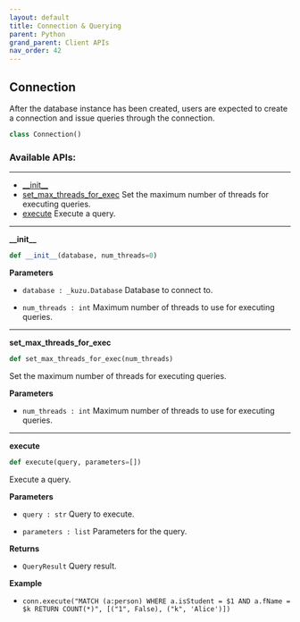 ```yaml
---
layout: default
title: Connection & Querying
parent: Python
grand_parent: Client APIs
nav_order: 42
---
```


<a id="connection.Connection"></a>

## Connection
After the database instance has been created, users are expected to create a connection and issue queries through the connection.

```python
class Connection()
```

### Available APIs:
-------

* [\_\_init\_\_](#connection.Connection.__init__)
* [set\_max\_threads\_for\_exec](#connection.Connection.set_max_threads_for_exec) Set the maximum number of threads for executing queries.
* [execute](#connection.Connection.execute) Execute a query.

----

<a id="connection.Connection.__init__"></a>

**\_\_init\_\_**

```python
def __init__(database, num_threads=0)
```

**Parameters**
- `database : _kuzu.Database` Database to connect to.

- `num_threads : int` Maximum number of threads to use for executing queries.

----

<a id="connection.Connection.set_max_threads_for_exec"></a>

**set\_max\_threads\_for\_exec**

```python
def set_max_threads_for_exec(num_threads)
```

Set the maximum number of threads for executing queries.

**Parameters**
- `num_threads : int` Maximum number of threads to use for executing queries.

----

<a id="connection.Connection.execute"></a>

**execute**

```python
def execute(query, parameters=[])
```

Execute a query.

**Parameters**
- `query : str` Query to execute.

- `parameters : list` Parameters for the query.

**Returns**
- `QueryResult` Query result.

**Example**
- `conn.execute("MATCH (a:person) WHERE a.isStudent = $1 AND a.fName = $k RETURN COUNT(*)", [("1", False), ("k", 'Alice')])`
